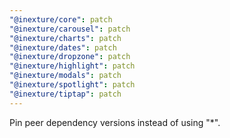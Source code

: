 ```yaml
---
"@inexture/core": patch
"@inexture/carousel": patch
"@inexture/charts": patch
"@inexture/dates": patch
"@inexture/dropzone": patch
"@inexture/highlight": patch
"@inexture/modals": patch
"@inexture/spotlight": patch
"@inexture/tiptap": patch
---
```


Pin peer dependency versions instead of using "*".
